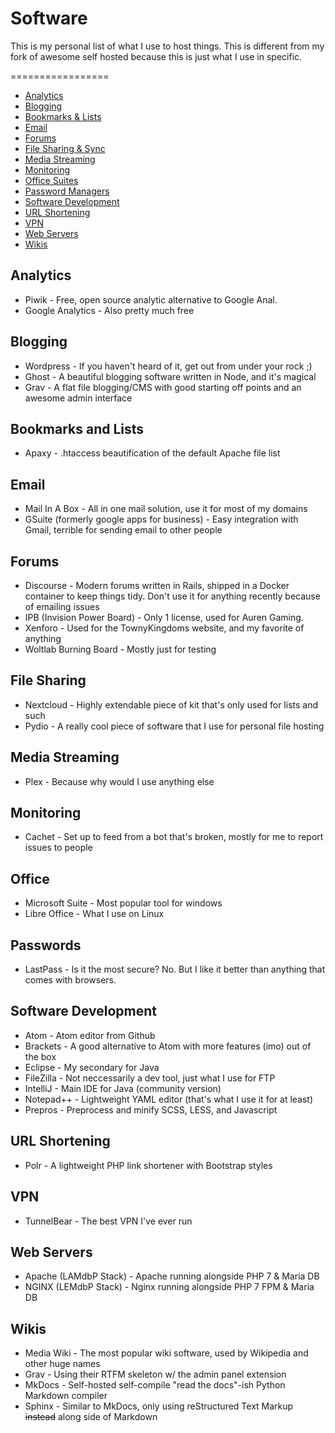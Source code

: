 # Software
This is my personal list of what I use to host things. This is different from my fork of awesome self hosted because this is just what I use in specific.

=================

- [Analytics](#analytics)
- [Blogging](#blogging)
- [Bookmarks & Lists](#bookmarks-lists)
- [Email](#email)
- [Forums](#forums)
- [File Sharing & Sync](#file-sharing)
- [Media Streaming](#media-streaming)
- [Monitoring](#monitoring)
- [Office Suites](#office)
- [Password Managers](#passwords)
- [Software Development](#software-dev)
- [URL Shortening](#a7d3)
- [VPN](#vpn)
- [Web Servers](#web-servers)
- [Wikis](#wikis)

## Analytics

* Piwik - Free, open source analytic alternative to Google Anal.
* Google Analytics - Also pretty much free

## Blogging

* Wordpress - If you haven't heard of it, get out from under your rock ;)
* Ghost - A beautiful blogging software written in Node, and it's magical
* Grav - A flat file blogging/CMS with good starting off points and an awesome admin interface

## Bookmarks and Lists

* Apaxy - .htaccess beautification of the default Apache file list

## Email

* Mail In A Box - All in one mail solution, use it for most of my domains
* GSuite (formerly google apps for business) - Easy integration with Gmail, terrible for sending email to other people

## Forums

* Discourse - Modern forums written in Rails, shipped in a Docker container to keep things tidy. Don't use it for anything recently because of emailing issues
* IPB (Invision Power Board) - Only 1 license, used for Auren Gaming.
* Xenforo - Used for the TownyKingdoms website, and my favorite of anything
* Woltlab Burning Board - Mostly just for testing

## File Sharing

* Nextcloud - Highly extendable piece of kit that's only used for lists and such
* Pydio - A really cool piece of software that I use for personal file hosting

## Media Streaming

* Plex - Because why would I use anything else

## Monitoring

* Cachet - Set up to feed from a bot that's broken, mostly for me to report issues to people

## Office

* Microsoft Suite - Most popular tool for windows
* Libre Office - What I use on Linux

## Passwords

* LastPass - Is it the most secure? No. But I like it better than anything that comes with browsers.

## Software Development

* Atom - Atom editor from Github
* Brackets - A good alternative to Atom with more features (imo) out of the box
* Eclipse - My secondary for Java
* FileZilla - Not neccessarily a dev tool, just what I use for FTP
* IntelliJ - Main IDE for Java (community version)
* Notepad++ - Lightweight YAML editor (that's what I use it for at least)
* Prepros - Preprocess and minify SCSS, LESS, and Javascript

## URL Shortening

* Polr - A lightweight PHP link shortener with Bootstrap styles

## VPN

* TunnelBear - The best VPN I've ever run

## Web Servers

* Apache (LAMdbP Stack) - Apache running alongside PHP 7 & Maria DB
* NGINX (LEMdbP Stack) - Nginx running alongside PHP 7 FPM & Maria DB

## Wikis

* Media Wiki - The most popular wiki software, used by Wikipedia and other huge names
* Grav - Using their RTFM skeleton w/ the admin panel extension
* MkDocs - Self-hosted self-compile "read the docs"-ish Python Markdown compiler
* Sphinx - Similar to MkDocs, only using reStructured Text Markup ~~instead~~ along side of Markdown
